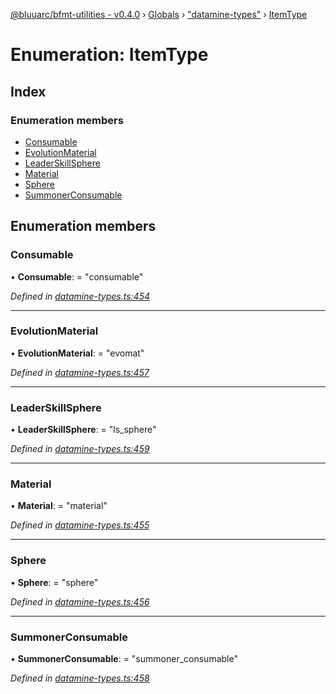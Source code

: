 [@bluuarc/bfmt-utilities - v0.4.0](../README.md) › [Globals](../globals.md) › ["datamine-types"](../modules/_datamine_types_.md) › [ItemType](_datamine_types_.itemtype.md)

# Enumeration: ItemType

## Index

### Enumeration members

* [Consumable](_datamine_types_.itemtype.md#consumable)
* [EvolutionMaterial](_datamine_types_.itemtype.md#evolutionmaterial)
* [LeaderSkillSphere](_datamine_types_.itemtype.md#leaderskillsphere)
* [Material](_datamine_types_.itemtype.md#material)
* [Sphere](_datamine_types_.itemtype.md#sphere)
* [SummonerConsumable](_datamine_types_.itemtype.md#summonerconsumable)

## Enumeration members

###  Consumable

• **Consumable**: = "consumable"

*Defined in [datamine-types.ts:454](https://github.com/BluuArc/bfmt-utilities/blob/master/src/datamine-types.ts#L454)*

___

###  EvolutionMaterial

• **EvolutionMaterial**: = "evomat"

*Defined in [datamine-types.ts:457](https://github.com/BluuArc/bfmt-utilities/blob/master/src/datamine-types.ts#L457)*

___

###  LeaderSkillSphere

• **LeaderSkillSphere**: = "ls_sphere"

*Defined in [datamine-types.ts:459](https://github.com/BluuArc/bfmt-utilities/blob/master/src/datamine-types.ts#L459)*

___

###  Material

• **Material**: = "material"

*Defined in [datamine-types.ts:455](https://github.com/BluuArc/bfmt-utilities/blob/master/src/datamine-types.ts#L455)*

___

###  Sphere

• **Sphere**: = "sphere"

*Defined in [datamine-types.ts:456](https://github.com/BluuArc/bfmt-utilities/blob/master/src/datamine-types.ts#L456)*

___

###  SummonerConsumable

• **SummonerConsumable**: = "summoner_consumable"

*Defined in [datamine-types.ts:458](https://github.com/BluuArc/bfmt-utilities/blob/master/src/datamine-types.ts#L458)*
